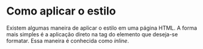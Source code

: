 # Como aplicar o estilo

Existem algumas maneira de aplicar o estilo em uma página HTML. A forma mais simples é a aplicação direto na tag do elemento que deseja-se formatar. Essa maneira é conhecida como _inline_.

